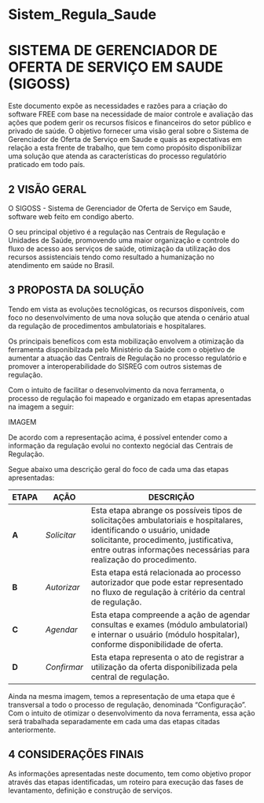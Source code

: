 # Sistem_Regula_Saude
# SISTEMA DE GERENCIADOR DE OFERTA DE SERVIÇO EM SAUDE (SIGOSS) 

 Este documento expõe as necessidades e razões para a criação do software FREE  com base na necessidade de maior controle e avaliação das ações que podem gerir os recursos físicos e financeiros do setor público e privado de saúde. 
O objetivo fornecer uma visão geral sobre o Sistema de Gerenciador de Oferta de Serviço em Saude e quais as expectativas em relação a esta frente de trabalho, que tem como propósito disponibilizar uma solução que atenda as características do processo regulatório praticado em todo país.

## 2	VISÃO GERAL
O SIGOSS - Sistema de Gerenciador de Oferta de Serviço em Saude, software web feito em condigo aberto. 

O seu principal objetivo é a regulação nas Centrais de Regulação e Unidades de Saúde, promovendo uma maior organização e controle do fluxo de acesso aos serviços de saúde, otimização da utilização dos recursos assistenciais tendo como resultado a humanização no atendimento em saúde no Brasil.

## 3	PROPOSTA DA SOLUÇÃO
Tendo em vista as evoluções tecnológicas, os recursos disponíveis, com foco no desenvolvimento de uma nova solução que atenda o cenário atual da regulação de procedimentos ambulatoriais e hospitalares.

Os principais benefícos com esta mobilização envolvem a otimização da ferramenta disponibilzada pelo Ministério da Saúde com o objetivo de aumentar a atuação das Centrais de Regulação no processo regulatório e promover a interoperabilidade do SISREG com outros sistemas de regulação.

Com o intuito de facilitar o desenvolvimento da nova ferramenta, o processo de regulação foi mapeado e organizado em etapas apresentadas na imagem a seguir:  

IMAGEM

De acordo com a representação acima, é possível entender como a informação da regulação evolui no contexto negócial das Centrais de Regulação.

Segue abaixo uma descrição geral do foco de cada uma das etapas apresentadas:

| ETAPA | AÇÃO | DESCRIÇÃO |
| --- | --- | --- |
| **A** | *Solicitar* | Esta etapa abrange os possíveis tipos de solicitações ambulatoriais e hospitalares, identificando o usuário, unidade solicitante, procedimento, justificativa, entre outras informações necessárias para realização do procedimento.|
| **B** | *Autorizar* | Esta etapa está relacionada ao processo autorizador que pode estar representado no fluxo de regulação à critério da central de regulação.|
| **C** | *Agendar* | Esta etapa compreende a ação de agendar consultas e exames (módulo ambulatorial) e internar o usuário (módulo hospitalar), conforme disponibilidade de oferta. |
| **D** | *Confirmar* | Esta etapa representa o ato de registrar a utilização da oferta disponibilizada pela central de regulação. 

Ainda na mesma imagem, temos a representação de uma etapa que é transversal a todo o processo de regulação, denominada “Configuração”. Com o intuito de otimizar o desenvolvimento da nova ferramenta, essa ação será trabalhada separadamente em cada uma das etapas citadas anteriormente.

## 4	CONSIDERAÇÕES FINAIS
As informações apresentadas neste documento, tem como objetivo propor através das etapas identificadas, um roteiro para execução das fases de levantamento, definição e construção de serviços.

